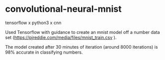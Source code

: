 # convolutional-neural-mnist
tensorflow x python3 x cnn

Used Tensorflow with guidance to create an mnist model off a number data set (https://pjreddie.com/media/files/mnist_train.csv ).

The model created after 30 minutes of iteration (around 8000 iterations) is 98% accurate in classifying numbers.


